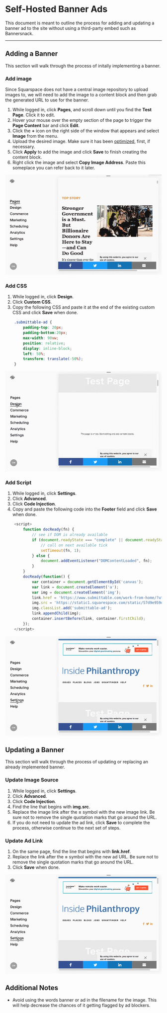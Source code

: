 # Self-Hosted Banner Ads

This document is meant to outline the process for adding and updating a banner ad to the site without using a third-party embed such as Bannersnack.  
* * *

## Adding a Banner

This section will walk through the process of initally implementing a banner.

### Add image

Since Squarspace does not have a central image repository to upload images to, we will need to add the image to a content block and then grab the generated URL to use for the banner.

1. While logged in, click **Pages**, and scroll down until you find the **Test Page**. Click it to edit.
2. Hover your mouse over the empty section of the page to trigger the **Page Content** bar and click **Edit**.
3. Click the **+** icon on the right side of the window that appears and select **Image** from the menu.
4. Upload the desired image. Make sure it has been [optimized](https://github.com/camcreates/imageoptim-use/blob/master/imageoptim-process.md), first, if necessary.
5. Click **Apply** to add the image and click **Save** to finish creating the content block.
6. Right click the image and select **Copy Image Address**. Paste this someplace you can refer back to it later.

![Process for adding a source image][add-img]

[add-img]: img/banner-process-add-img.gif "Adding an image"

### Add CSS

1. While logged in, click **Design**.
2. Click **Custom CSS**.
3. Copy the following CSS and paste it at the end of the existing custom CSS and click **Save** when done.

```css
    .submittable-ad {
        padding-top: 20px;
        padding-bottom:20px;
        max-width: 90vw;
        position: relative;
        display: inline-block;
        left: 50%;
        transform: translate(-50%);
    }
```

![Process for adding custom CSS][add-css]

[add-css]: img/banner-process-add-css.gif "Adding custom CSS"

### Add Script

1. While logged in, click **Settings**.
2. Click **Advanced**.
3. Click **Code Injection**.
4. Copy and paste the following code into the **Footer** field and click **Save** when done.

```javascript
    <script>
        function docReady(fn) {
            // see if DOM is already available
            if (document.readyState === "complete" || document.readyState === "interactive") {
                // call on next available tick
                setTimeout(fn, 1);
            } else {
                document.addEventListener("DOMContentLoaded", fn);
            }
        }
        docReady(function() {
            var container = document.getElementById('canvas');
            var link = document.createElement('a');
            var img = document.createElement('img');
            link.href = 'https://www.submittable.com/work-from-home/?utm_campaign=grants&utm_medium=ppc&utm_source=insidephilanthropy&utm_type=display&utm_content=bannerad&utm_adgrp=april';
            img.src = 'https://static1.squarespace.com/static/57d9e959d482e972e8434364/t/5ea122363b46f95d976a0bb1/1587618359108/sbmtbl.png';
            img.classList.add('submittable-ad');
            link.appendChild(img);
            container.insertBefore(link, container.firstChild);
        });
    </script>
```

![Process for adding custom JS][add-js]

[add-js]: img/banner-process-add-js.gif "Add custom JS"

## Updating a Banner

This section will walk through the process of updating or replacing an already implemented banner.

### Update Image Source

1. While logged in, click **Settings**.
2. Click **Advanced**.
3. Click **Code Injection**.
4. Find the line that begins with **img.src**.
5. Replace the image link after the **=** symbol with the new image link. Be sure not to remove the single quotation marks that go around the URL.
6. If you do not need to update the ad link, click **Save** to complete the process, otherwise continue to the next set of steps.

### Update Ad Link

1. On the same page, find the line that begins with **link.href**.
2. Replace the link after the **=** symbol with the new ad URL. Be sure not to remove the single quotation marks that go around the URL.
3. Click **Save** when done.

![Process for updating banner links][update-links]

[update-links]: img/update-links.gif "Update links"

## Additional Notes

* Avoid using the words banner or ad in the filename for the image. This will help decrease the chances of it getting flagged by ad blockers.
